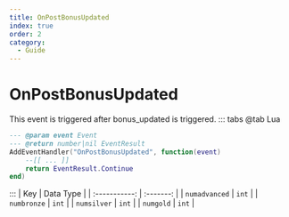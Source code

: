 ```yaml
---
title: OnPostBonusUpdated
index: true
order: 2
category:
  - Guide
---
```


# OnPostBonusUpdated
This event is triggered after bonus_updated is triggered.
::: tabs
@tab Lua
```lua
--- @param event Event
--- @return number|nil EventResult
AddEventHandler("OnPostBonusUpdated", function(event)
    --[[ ... ]]
    return EventResult.Continue
end)
```

:::
|      Key      | Data Type |
| :-----------: | :-------: |
| `numadvanced` |   `int`   |
|  `numbronze`  |   `int`   |
|  `numsilver`  |   `int`   |
|   `numgold`   |   `int`   |